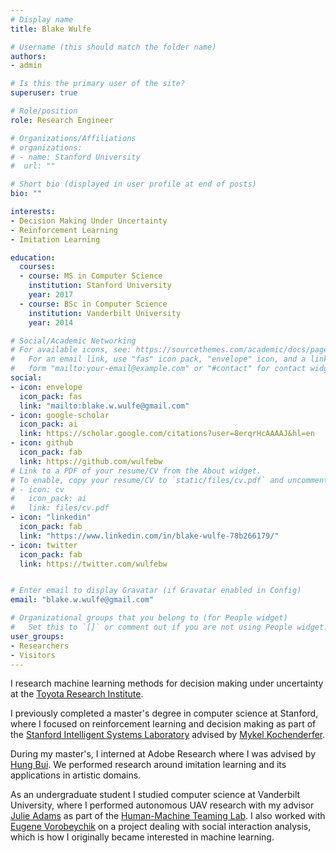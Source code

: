 ```yaml
---
# Display name
title: Blake Wulfe

# Username (this should match the folder name)
authors:
- admin

# Is this the primary user of the site?
superuser: true

# Role/position
role: Research Engineer

# Organizations/Affiliations
# organizations:
# - name: Stanford University
#  url: ""

# Short bio (displayed in user profile at end of posts)
bio: ""

interests:
- Decision Making Under Uncertainty 
- Reinforcement Learning
- Imitation Learning

education:
  courses:
  - course: MS in Computer Science
    institution: Stanford University
    year: 2017
  - course: BSc in Computer Science
    institution: Vanderbilt University
    year: 2014

# Social/Academic Networking
# For available icons, see: https://sourcethemes.com/academic/docs/page-builder/#icons
#   For an email link, use "fas" icon pack, "envelope" icon, and a link in the
#   form "mailto:your-email@example.com" or "#contact" for contact widget.
social:
- icon: envelope
  icon_pack: fas
  link: "mailto:blake.w.wulfe@gmail.com"
- icon: google-scholar
  icon_pack: ai
  link: https://scholar.google.com/citations?user=8erqrHcAAAAJ&hl=en
- icon: github
  icon_pack: fab
  link: https://github.com/wulfebw
# Link to a PDF of your resume/CV from the About widget.
# To enable, copy your resume/CV to `static/files/cv.pdf` and uncomment the lines below.
# - icon: cv
#   icon_pack: ai
#   link: files/cv.pdf
- icon: "linkedin"
  icon_pack: fab
  link: "https://www.linkedin.com/in/blake-wulfe-78b266179/"
- icon: twitter
  icon_pack: fab
  link: https://twitter.com/wulfebw


# Enter email to display Gravatar (if Gravatar enabled in Config)
email: "blake.w.wulfe@gmail.com"

# Organizational groups that you belong to (for People widget)
#   Set this to `[]` or comment out if you are not using People widget.
user_groups:
- Researchers
- Visitors
---
```


<p class="about-p">
I research machine learning methods for decision making under uncertainty at the <a href="">Toyota Research Institute</a>.

I previously completed a master's degree in computer science at Stanford, where I focused on reinforcement learning and decision making as part of the <a href="http://web.stanford.edu/group/sisl/cgi-bin/wordpress/people/" class="md-link">Stanford Intelligent Systems Laboratory</a> advised by <a class="md-link" href="http://mykel.kochenderfer.com/">Mykel Kochenderfer</a>.

During my master's, I interned at Adobe Research where I was advised by <a href="https://www.linkedin.com/in/hung-bui-2a9b244" class="md-link">Hung Bui</a>. We performed research around imitation learning and its applications in artistic domains.

As an undergraduate student I studied computer science at Vanderbilt University, where I performed autonomous UAV research with my advisor <a href="http://engineering.vanderbilt.edu/bio/julie-adams" class="md-link">Julie Adams</a> as part of the <a href="http://eecs.vanderbilt.edu/research/hmtl/wp/" class="md-link">Human-Machine Teaming Lab</a>. I also worked with <a href="http://engineering.vanderbilt.edu/bio/eugene-vorobeychik" class="md-link">Eugene Vorobeychik</a> on a project dealing with social interaction analysis, which is how I originally became interested in machine learning.

